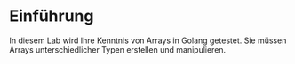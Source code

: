 # Einführung

In diesem Lab wird Ihre Kenntnis von Arrays in Golang getestet. Sie müssen Arrays unterschiedlicher Typen erstellen und manipulieren.
